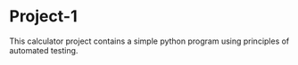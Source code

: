 # Project-1

This calculator project contains a simple python program using principles of automated testing.
